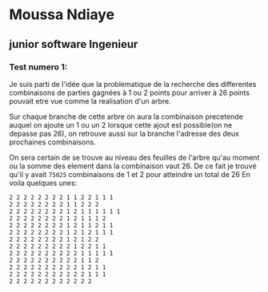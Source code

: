 # Moussa Ndiaye
## junior software Ingenieur

### Test numero 1:
Je suis parti de l'idée que la problematique de la recherche des differentes combinaisons de parties gagnées à 1 ou 2 points
pour arriver à 26 points pouvait etre vue comme la realisation d'un arbre.


Sur chaque branche de cette arbre on aura la combinaison precetende auquel on ajoute un 1 ou un 2 lorsque cette ajout 
est possible(on ne depasse pas 26), on retrouve aussi sur la branche l'adresse des deux prochaines combinaisons.


On sera certain de se trouve au niveau des feuilles de l'arbre qu'au moment ou la somme des element dans la combinaison vaut 26.
De ce fait je trouvé qu'il y avait ``75025`` combinaisons de 1 et 2 pour atteindre un total de 26
En voila quelques unes:
```
2 2 2 2 2 2 2 2 1 1 2 2 1 1 1 
2 2 2 2 2 2 2 2 1 1 2 2 2 
2 2 2 2 2 2 2 2 1 2 1 1 1 1 1 1 
2 2 2 2 2 2 2 2 1 2 1 1 1 2 
2 2 2 2 2 2 2 2 1 2 1 1 2 1 1 
2 2 2 2 2 2 2 2 1 2 1 2 1 1 1 
2 2 2 2 2 2 2 2 1 2 1 2 2 
2 2 2 2 2 2 2 2 2 1 2 2 1 1 
2 2 2 2 2 2 2 2 2 2 1 1 1 1 1 
2 2 2 2 2 2 2 2 2 2 1 1 2 
2 2 2 2 2 2 2 2 2 2 1 2 1 1 
2 2 2 2 2 2 2 2 2 2 2 1 1 1 
2 2 2 2 2 2 2 2 2 2 2 2 
```
